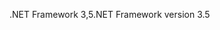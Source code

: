 <span data-ttu-id="20efb-101">.NET Framework 3,5</span><span class="sxs-lookup"><span data-stu-id="20efb-101">.NET Framework version 3.5</span></span>